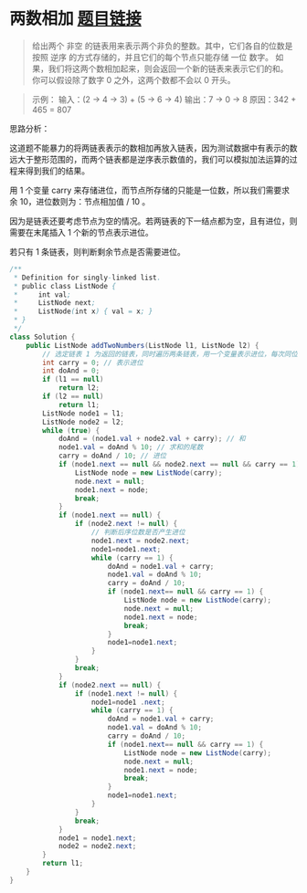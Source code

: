 ﻿# 两数相加 [题目链接](https://leetcode-cn.com/problems/add-two-numbers/)
>给出两个 非空 的链表用来表示两个非负的整数。其中，它们各自的位数是按照 逆序 的方式存储的，并且它们的每个节点只能存储 一位 数字。
如果，我们将这两个数相加起来，则会返回一个新的链表来表示它们的和。
你可以假设除了数字 0 之外，这两个数都不会以 0 开头。

>示例：
输入：(2 -> 4 -> 3) + (5 -> 6 -> 4)
输出：7 -> 0 -> 8
原因：342 + 465 = 807

思路分析：

这道题不能暴力的将两链表表示的数相加再放入链表，因为测试数据中有表示的数远大于整形范围的，而两个链表都是逆序表示数值的，我们可以模拟加法运算的过程来得到我们的结果。

用 1 个变量 carry 来存储进位，而节点所存储的只能是一位数，所以我们需要求余 10，进位数则为：节点相加值 / 10 。

因为是链表还要考虑节点为空的情况。若两链表的下一结点都为空，且有进位，则需要在末尾插入 1 个新的节点表示进位。

若只有 1 条链表，则判断剩余节点是否需要进位。
```java
/**
 * Definition for singly-linked list.
 * public class ListNode {
 *     int val;
 *     ListNode next;
 *     ListNode(int x) { val = x; }
 * }
 */
class Solution {
    public ListNode addTwoNumbers(ListNode l1, ListNode l2) {
        // 选定链表 1 为返回的链表，同时遍历两条链表，用一个变量表示进位，每次同位数相加，若有一条遍历结束则输出链表
        int carry = 0; // 表示进位
        int doAnd = 0;
        if (l1 == null)
            return l2;
        if (l2 == null)
            return l1;
        ListNode node1 = l1;
        ListNode node2 = l2;
        while (true) {
            doAnd = (node1.val + node2.val + carry); // 和
            node1.val = doAnd % 10; // 求和的尾数
            carry = doAnd / 10; // 进位
            if (node1.next == null && node2.next == null && carry == 1) {
                ListNode node = new ListNode(carry);
                node.next = null;
                node1.next = node;
                break;
            }
            if (node1.next == null) {
                if (node2.next != null) {
                    // 判断后序位数是否产生进位
                    node1.next = node2.next;
                    node1=node1.next;
                    while (carry == 1) {
                        doAnd = node1.val + carry;
                        node1.val = doAnd % 10;
                        carry = doAnd / 10;
                        if (node1.next== null && carry == 1) {
                            ListNode node = new ListNode(carry);
                            node.next = null;
                            node1.next = node;
                            break;
                        }
                        node1=node1.next;
                    }
                } 
                break;
            }
            if (node2.next == null) {
                if (node1.next != null) {
                    node1=node1 .next;
                    while (carry == 1) {
                        doAnd = node1.val + carry;
                        node1.val = doAnd % 10;
                        carry = doAnd / 10;
                        if (node1.next== null && carry == 1) {
                            ListNode node = new ListNode(carry);
                            node.next = null;
                            node1.next = node;
                            break;
                        }
                        node1=node1.next;
                    }
                } 
                break;
            }
            node1 = node1.next;
            node2 = node2.next;
        }
        return l1;
    }
}
```

